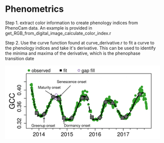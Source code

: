 # Phenometrics

Step 1. extract color information to create phenology indices from PhenoCam data. An example is provided in get_RGB_from_digital_image_calculate_color_index.r

Step 2. Use the curve function found at curve_derivative.r to fit a curve to the phenology indices and take it's derivative. This can be used to identify the minima and maxima of the derivative, which is the phenophase transition date

![](/img/phenocureve.jpg)


